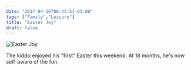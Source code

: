 ```yaml
---
date: "2017-04-16T06:43:51-05:00"
tags: ["Family","Leisure"]
title: "Easter Joy"
draft: false
---
```


![Easter Joy](/img/Nacho_Easter_Running.jpg)


The kiddo enjoyed his "first" Easter this weekend. At 18 months, he's now self-aware of the fun.
